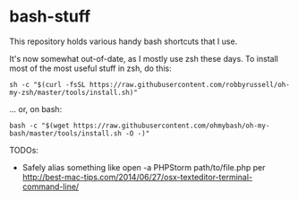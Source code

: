 # bash-stuff
This repository holds various handy bash shortcuts that I use.

It's now somewhat out-of-date, as I mostly use zsh these days. To install most of the most useful stuff in zsh, do this:

```
sh -c "$(curl -fsSL https://raw.githubusercontent.com/robbyrussell/oh-my-zsh/master/tools/install.sh)"
```

... or, on bash:

```
bash -c "$(wget https://raw.githubusercontent.com/ohmybash/oh-my-bash/master/tools/install.sh -O -)"
```

TODOs:

* Safely alias something like  open -a PHPStorm path/to/file.php  per http://best-mac-tips.com/2014/06/27/osx-texteditor-terminal-command-line/

